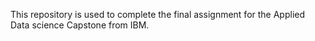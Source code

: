This repository is used to complete the final assignment for the Applied Data science Capstone from IBM.
